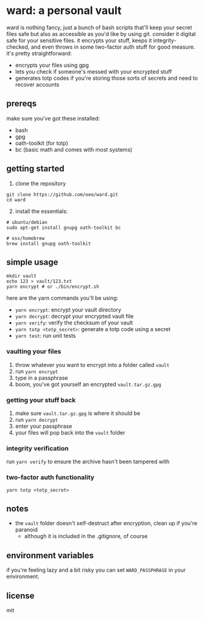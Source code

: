 # ward: a personal vault

ward is nothing fancy, just a bunch of bash scripts that'll keep your secret files safe but also as accessible as you'd like by using git.
consider it digital safe for your sensitive files. it encrypts your stuff, keeps it integrity-checked, and even throws in some two-factor auth stuff for good measure. it's pretty straightforward:

- encrypts your files using gpg
- lets you check if someone's messed with your encrypted stuff
- generates totp codes if you're storing those sorts of secrets and need to recover accounts

## prereqs

make sure you've got these installed:

- bash
- gpg
- oath-toolkit (for totp)
- bc (basic math and comes with most systems)

## getting started

1. clone the repository
```
git clone https://github.com/oeo/ward.git
cd ward
```

2. install the essentials:
```
# ubuntu/debian
sudo apt-get install gnupg oath-toolkit bc

# osx/homebrew
brew install gnupg oath-toolkit
```

## simple usage

```
mkdir vault
echo 123 > vault/123.txt
yarn encrypt # or ./bin/encrypt.sh
```

here are the yarn commands you'll be using:

- `yarn encrypt`: encrypt your vault directory
- `yarn decrypt`: decrypt your encrypted vault file
- `yarn verify`: verify the checksum of your vault
- `yarn totp <totp_secret>`: generate a totp code using a secret
- `yarn test`: run unit tests

### vaulting your files

1. throw whatever you want to encrypt into a folder called `vault`
2. run `yarn encrypt`
3. type in a passphrase
4. boom, you've got yourself an encrypted `vault.tar.gz.gpg`

### getting your stuff back

1. make sure `vault.tar.gz.gpg` is where it should be
1. run `yarn decrypt`
1. enter your passphrase
1. your files will pop back into the `vault` folder

### integrity verification

run `yarn verify` to ensure the archive hasn't been tampered with

### two-factor auth functionality
```
yarn totp <totp_secret>
```

## notes

- the `vault` folder doesn't self-destruct after encryption, clean up if you're paranoid
  - although it is included in the .gitignore, of course

## environment variables

if you're feeling lazy and a bit risky you can set `WARD_PASSPHRASE` in your environment.

## license

mit

